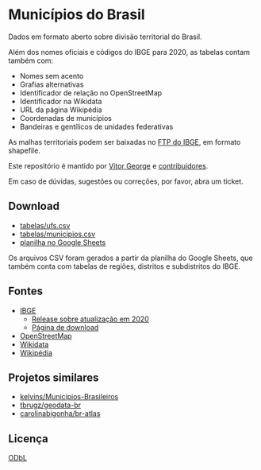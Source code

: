 # Municípios do Brasil

Dados em formato aberto sobre divisão territorial do Brasil.

Além dos nomes oficiais e códigos do IBGE para 2020, as tabelas contam também com:

- Nomes sem acento
- Grafias alternativas
- Identificador de relação no OpenStreetMap
- Identificador na Wikidata
- URL da página Wikipédia
- Coordenadas de municípios
- Bandeiras e gentílicos de unidades federativas

As malhas territoriais podem ser baixadas no [FTP do IBGE](ftp://geoftp.ibge.gov.br/organizacao_do_territorio/malhas_territoriais/malhas_municipais/municipio_2020/Brasil/BR), em formato shapefile.

Este repositório é mantido por [Vitor George](https://github.com/vgeorge) e [contribuidores](https://github.com/mapaslivres/localidades/graphs/contributors).

Em caso de dúvidas, sugestões ou correções, por favor, abra um ticket.

## Download

- [tabelas/ufs.csv](tabelas/ufs.csv)
- [tabelas/municipios.csv](tabelas/municipios.csv)
- [planilha no Google Sheets](https://docs.google.com/spreadsheets/d/1INaT-Af2apMvaxjMTkyX4CJMwUHFYsDcSI8r56Uobvo/edit?usp=sharing)

Os arquivos CSV foram gerados a partir da planilha do Google Sheets, que também conta com tabelas de regiões, distritos e subdistritos do IBGE.

## Fontes

- [IBGE](https://www.ibge.gov.br)
  - [Release sobre atualização em 2020](https://agenciadenoticias.ibge.gov.br/agencia-sala-de-imprensa/2013-agencia-de-noticias/releases/30115-ibge-atualiza-lista-de-municipios-distritos-e-subdistritos-municipais-do-pais-2020) 
  - [Página de download](https://www.ibge.gov.br/geociencias/organizacao-do-territorio/estrutura-territorial/23701-divisao-territorial-brasileira.html?=&t=acesso-ao-produto)
- [OpenStreetMap](https://www.openstreetmap.org)
- [Wikidata](https://www.wikidata.org)
- [Wikipédia](https://www.wikipedia.org)

## Projetos similares

- [kelvins/Municipios-Brasileiros](https://github.com/kelvins/Municipios-Brasileiros)
- [tbrugz/geodata-br](https://github.com/tbrugz/geodata-br)
- [carolinabigonha/br-atlas](https://github.com/carolinabigonha/br-atlas)
## Licença

[ODbL](LICENSE)
